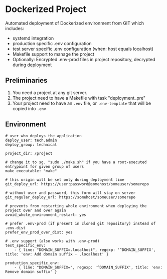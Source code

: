 Dockerized Project
==================

Automated deployment of Dockerized environment from GIT which includes:

- systemd integration
- production specific .env configuration
- test server specific .env configuration (when: host equals localhost)
- Makefile support to manage the project
- Optionally: Encrypted .env-prod files in project repository, decrypted during deployment

Preliminaries
-------------

1. You need a project at any git server.
2. The project need to have a Makefile with task "deployment_pre"
3. Your project need to have an `.env` file, or `.env-template` that will be copied into `.env`

Environment
----------- 

```yamlex 
# user who deploys the application
deploy_user: tech.admin
deploy_group: technical

project_dir: /project

# change it to sg. "sudo ./make.sh" if you have a root-executed entrypoint for given group of users
make_executable: "make"

# this origin will be set only during deployment time
git_deploy_url: https://user:password@somehost/someuser/somerepo

# without user and password, this form will stay on server
git_regular_deploy_url: https://somehost/someuser/somerepo

# prevents from restarting whole environment when deploying the project over and over again
avoid_whole_environment_restart: yes

# prefer .env-prod (if present in cloned git repository) instead of .env-dist
prefer_env_prod_over_dist: yes

# .env support (also works with .env-prod)
test_specific_env:
    - { line: "DOMAIN_SUFFIX=.localhost", regexp: '^DOMAIN_SUFFIX', title: 'env: Add domain suffix - .localhost' }

production_specific_env:
    - { line: "DOMAIN_SUFFIX=", regexp: '^DOMAIN_SUFFIX', title: 'env: Remove domain suffix' }

```
